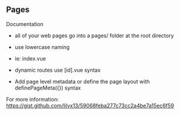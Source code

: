 ## Pages

Documentation

-   all of your web pages go into a pages/ folder at the root directory

-   use lowercase naming

-   ie: index.vue
-   dynamic routes use [id].vue syntax

-   Add page level metadata or define the page layout with definePageMeta({}) syntax

For more information: https://gist.github.com/lilyx13/59068feba277c73cc2a4be7a15ec6f59
